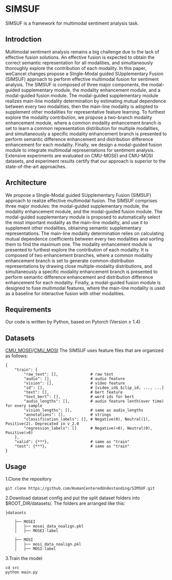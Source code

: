 # SIMSUF
SIMSUF is a framework for multimodal sentiment analysis task.
## Introdction
Multimodal sentiment analysis remains a big challenge due to the lack of effective fusion solutions. An effective fusion is expected to obtain the correct semantic representation for all modalities, and simultaneously thoroughly explore the contribution of each modality. In this paper, weCancel changes propose a SIngle-Modal guided SUpplementary Fusion (SIMSUF) approach to perform effective multimodal fusion for sentiment analysis. The SIMSUF is composed of three major components, the modal-guided supplementary module, the modality enhancement module, and a modal-guided fusion module. The modal-guided supplementary module realizes main-line modality determination by estimating mutual dependence between every two modalities, then the main-line modality is adopted to supplement other modalities for representative feature learning.
To furthest explore the modality contribution, we propose a two-branch modality enhancement module, where a common modality enhancement branch is set to learn a common representation distribution for multiple modalities, and simultaneously a specific modality enhancement branch is presented to perform semantic difference enhancement and distribution difference enhancement for each modality. Finally, we design a modal-guided fusion module to integrate multimodal representations for sentiment analysis. Extensive experiments are evaluated on CMU-MOSEI and CMU-MOSI datasets, and experiment results certify that our approach is superior to the state-of-the-art approaches.
## Architecture
We propose a SIngle-Modal guided SUpplementary Fusion (SIMSUF) approach to realize effective multimodal fusion. The SIMSUF comprises three major modules: the modal-guided supplementary module, the modality enhancement module, and the modal-guided fusion module. The modal-guided supplementary module is proposed to automatically select the most important modality as the main-line modality, and use it to supplement other modalities, obtaining semantic supplementary representations. The main-line modality determination relies on calculating mutual dependence coefficients between every two modalities and sorting them to find the maximum one. The modality enhancement module is presented to furthest explore the contribution of each modality. It is composed of two enhancement branches, where a common modality enhancement branch is set to generate common-distribution representations by drawing close multiple-modality distributions, and simultaneously a specific modality enhancement branch is presented to perform semantic difference enhancement and distribution difference enhancement for each modality. Finally, a modal-guided fusion module is designed to fuse multimodal features, where the main-line modality is used as a baseline for interactive fusion with other modalities.
## Requirements
Our code is written by Python, based on Pytorch (Version ≥ 1.4)
## Datasets
[CMU_MOSEI](https://aclanthology.org/P18-1208.pdf)/[CMU_MOSI](https://ieeexplore.ieee.org/document/7742221)
The SIMSUF uses feature files that are organized as follows:
``` 
{
    "train": {
        "raw_text": [],              # raw text
        "audio": [],                 # audio feature
        "vision": [],                # video feature
        "id": [],                    # [video_id$_$clip_id, ..., ...]
        "text": [],                  # bert feature
        "text_bert": [],             # word ids for bert
        "audio_lengths": [],         # audio feature lenth(over time) for every sample
        "vision_lengths": [],        # same as audio_lengths
        "annotations": [],           # strings
        "classification_labels": [], # Negative(0), Neutral(1), Positive(2). Deprecated in v_2.0
        "regression_labels": []      # Negative(<0), Neutral(0), Positive(>0)
    },
    "valid": {***},                  # same as "train"
    "test": {***},                   # same as "train"
}
```
## Usage
1.Clone the repository
``` 
git clone https://github.com/HumanCenteredUndestanding/SIMSUF.git
```
2.Download dataset config and put the split dataset folders into $ROOT_DIR/datasets/. The folders are arranged like this:
```
├datasets         
    
    ├── MOSEI
    │   ├── mosei_data_noalign.pkl    
    │   ├── MOSEI-label
    
    ├── MOSI    
    │   ├── mosi_data_noalign.pkl    
    │   ├── MOSI-label  
 ```
 3.Train the model
  ```
cd src
python main.py
  ```
